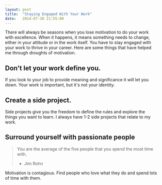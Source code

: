 ```yaml
---
layout: post
title:  "Staying Engaged With Your Work"
date:   2014-07-30 21:55:00
---
```


There will always be seasons when you lose motivation to do your work with excellence.
When it happens, it means something needs to change, either in your attitude or in the work itself.
You have to stay engaged with your work to thrive in your career.
Here are some things that have helped me through droughts of motivation.

## Don't let your work define you.
If you look to your job to provide meaning and significance it will let you down.
Your work is important, but it's not your identity.

## Create a side project.
Side projects give you the freedom to define the rules and explore the things you want to learn.
I always have 1-2 side projects that relate to my work.

## Surround yourself with passionate people
>You are the average of the five people that you spend the most time with.
> -  Jim Rohn

Motivation is contagious. Find people who love what they do and spend lots of time with them.
